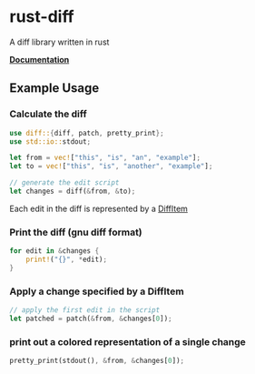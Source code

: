# rust-diff
A diff library written in rust

[**Documentation**](https://eecs395rust.github.io/rust-diff/)

## Example Usage

### Calculate the diff
```Rust 
use diff::{diff, patch, pretty_print};
use std::io::stdout;

let from = vec!["this", "is", "an", "example"];
let to = vec!["this", "is", "another", "example"];

// generate the edit script
let changes = diff(&from, &to);
```
Each edit in the diff is represented by a [DiffItem](https://eecs395rust.github.io/rust-diff/diff/enum.DiffItem.html)

### Print the diff (gnu diff format)
```Rust
for edit in &changes {
    print!("{}", *edit);
}
```

### Apply a change specified by a DiffItem
```Rust
// apply the first edit in the script
let patched = patch(&from, &changes[0]);
```

### print out a colored representation of a single change

```Rust
pretty_print(stdout(), &from, &changes[0]);
```
